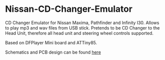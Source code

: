 # Nissan-CD-Changer-Emulator
CD Changer Emulator for Nissan Maxima, Pathfinder and Infinity I30.
Allows to play mp3 and wav files from USB stick.
Pretends to be CD Changer to the Head Unit, therefore all head unit
and steering wheel controls supported.

Based on DFPlayer Mini board and ATTiny85.

Schematics and PCB design can be found [here](https://easyeda.com/Yulay/nissan-cd-changer-emulator)
